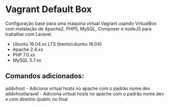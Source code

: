 # Vagrant Default Box
Configuração base para uma maquina virtual Vagrant usando VirtualBox com instalação de Apache2, PHP5, MySQL, Composer e nodeJS para trabalhar com Laravel.
- Ubuntu 16.04.xx LTS (bento/ubuntu-16.04)
- Apache 2.4.xx
- PHP 7.0.xx
- MySQL 5.7.xx

## Comandos adicionados:
addvhost - Adiciona virtual hosts no apache com o padrão nome.dev
addvhostlaravel - Adiciona virtual hosts no apache com o padrão nome.dev e com direótio /public no final

